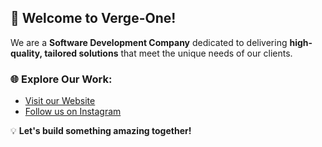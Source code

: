 ## 👋 Welcome to Verge-One!

We are a **Software Development Company** dedicated to delivering **high-quality, tailored solutions** that meet the unique needs of our clients.

### 🌐 Explore Our Work:
- [Visit our Website](https://verge-one.com)
- [Follow us on Instagram](https://instagram.com/vergeone_official)

💡 **Let's build something amazing together!**
